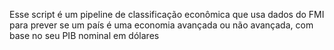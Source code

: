 Esse script é um pipeline de classificação econômica que usa dados do FMI para prever se um país é uma economia avançada ou não avançada, com base no seu PIB nominal em dólares

